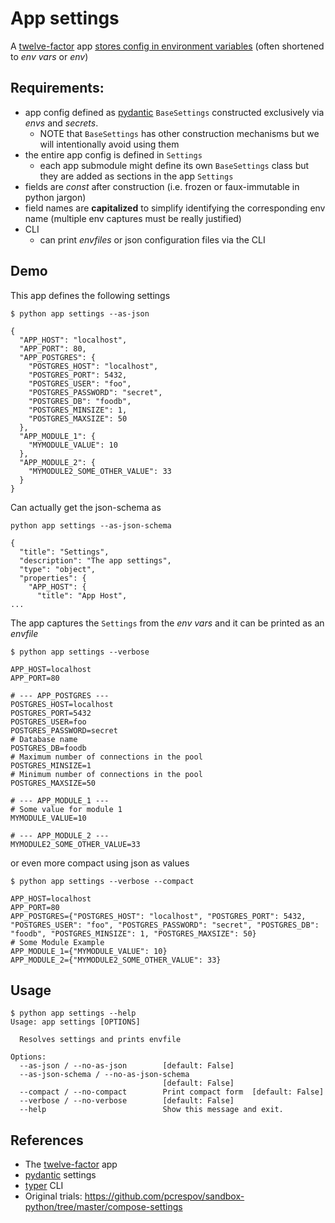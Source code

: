 # App settings

A [twelve-factor] app [stores config in environment variables](https://12factor.net/config) (often shortened to *env vars* or *env*)

## Requirements: 

- app config defined as [pydantic] ``BaseSettings`` constructed exclusively via *envs* and *secrets*. 
    - NOTE that ``BaseSettings`` has other construction mechanisms but we will intentionally avoid using them
- the entire app config is defined in ``Settings``
    - each app submodule might define its own ``BaseSettings`` class but they are added as sections in the app ``Settings``
- fields are *const* after construction (i.e. frozen or faux-immutable in python jargon)
- field names are **capitalized** to simplify identifying the corresponding env name (multiple env captures must be really justified)
- CLI
    - can print *envfiles* or json configuration files via the CLI

## Demo

This app defines the following settings

```commandline
$ python app settings --as-json      

{
  "APP_HOST": "localhost",
  "APP_PORT": 80,
  "APP_POSTGRES": {
    "POSTGRES_HOST": "localhost",
    "POSTGRES_PORT": 5432,
    "POSTGRES_USER": "foo",
    "POSTGRES_PASSWORD": "secret",
    "POSTGRES_DB": "foodb",
    "POSTGRES_MINSIZE": 1,
    "POSTGRES_MAXSIZE": 50
  },
  "APP_MODULE_1": {
    "MYMODULE_VALUE": 10
  },
  "APP_MODULE_2": {
    "MYMODULE2_SOME_OTHER_VALUE": 33
  }
}
```

Can actually get the json-schema as

```commandline
python app settings --as-json-schema       

{
  "title": "Settings",
  "description": "The app settings",
  "type": "object",
  "properties": {
    "APP_HOST": {
      "title": "App Host",
...
``` 


The app captures the ``Settings`` from the *env vars* and it can be printed as an *envfile*

```commandline
$ python app settings --verbose 

APP_HOST=localhost
APP_PORT=80

# --- APP_POSTGRES --- 
POSTGRES_HOST=localhost
POSTGRES_PORT=5432
POSTGRES_USER=foo
POSTGRES_PASSWORD=secret
# Database name
POSTGRES_DB=foodb
# Maximum number of connections in the pool
POSTGRES_MINSIZE=1
# Minimum number of connections in the pool
POSTGRES_MAXSIZE=50

# --- APP_MODULE_1 --- 
# Some value for module 1
MYMODULE_VALUE=10

# --- APP_MODULE_2 --- 
MYMODULE2_SOME_OTHER_VALUE=33
```

or even more compact using json as values

```commandline
$ python app settings --verbose --compact

APP_HOST=localhost
APP_PORT=80
APP_POSTGRES={"POSTGRES_HOST": "localhost", "POSTGRES_PORT": 5432, "POSTGRES_USER": "foo", "POSTGRES_PASSWORD": "secret", "POSTGRES_DB": "foodb", "POSTGRES_MINSIZE": 1, "POSTGRES_MAXSIZE": 50}
# Some Module Example
APP_MODULE_1={"MYMODULE_VALUE": 10}
APP_MODULE_2={"MYMODULE2_SOME_OTHER_VALUE": 33}
```


## Usage

```commandline
$ python app settings --help
Usage: app settings [OPTIONS]

  Resolves settings and prints envfile

Options:
  --as-json / --no-as-json        [default: False]
  --as-json-schema / --no-as-json-schema
                                  [default: False]
  --compact / --no-compact        Print compact form  [default: False]
  --verbose / --no-verbose        [default: False]
  --help                          Show this message and exit.
```
## References

 - The [twelve-factor] app
 - [pydantic] settings
 - [typer] CLI
 - Original trials: https://github.com/pcrespov/sandbox-python/tree/master/compose-settings


 [twelve-factor]:https://12factor.net
 [pydantic]:https://pydantic-docs.helpmanual.io/
 [typer]:https://typer.tiangolo.com/